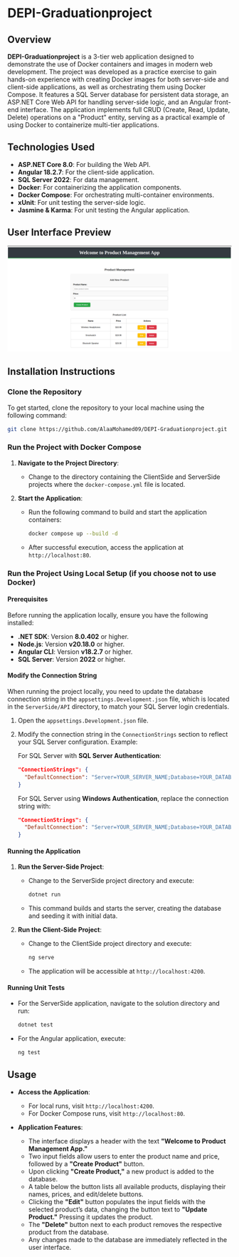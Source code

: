 # DEPI-Graduationproject

## Overview

**DEPI-Graduationproject** is a 3-tier web application designed to demonstrate the use of Docker containers and images in modern web development. The project was developed as a practice exercise to gain hands-on experience with creating Docker images for both server-side and client-side applications, as well as orchestrating them using Docker Compose. It features a SQL Server database for persistent data storage, an ASP.NET Core Web API for handling server-side logic, and an Angular front-end interface. The application implements full CRUD (Create, Read, Update, Delete) operations on a "Product" entity, serving as a practical example of using Docker to containerize multi-tier applications.

## Technologies Used

- **ASP.NET Core 8.0**: For building the Web API.
- **Angular 18.2.7**: For the client-side application.
- **SQL Server 2022**: For data management.
- **Docker**: For containerizing the application components.
- **Docker Compose**: For orchestrating multi-container environments.
- **xUnit**: For unit testing the server-side logic.
- **Jasmine & Karma**: For unit testing the Angular application.

## User Interface Preview

![User Interface](ClientSide/public/UI.png)

## Installation Instructions

### Clone the Repository

To get started, clone the repository to your local machine using the following command:

```bash
git clone https://github.com/AlaaMohamed09/DEPI-Graduationproject.git
```

### Run the Project with Docker Compose

1. **Navigate to the Project Directory**:
   - Change to the directory containing the ClientSide and ServerSide projects where the `docker-compose.yml` file is located.

2. **Start the Application**:
   - Run the following command to build and start the application containers:
     ```bash
     docker compose up --build -d
     ```
   - After successful execution, access the application at `http://localhost:80`.

### Run the Project Using Local Setup (if you choose not to use Docker)

#### Prerequisites

Before running the application locally, ensure you have the following installed:

- **.NET SDK**: Version **8.0.402** or higher.
- **Node.js**: Version **v20.18.0** or higher.
- **Angular CLI**: Version **v18.2.7** or higher.
- **SQL Server**: Version **2022** or higher.

#### Modify the Connection String

When running the project locally, you need to update the database connection string in the `appsettings.Development.json` file, which is located in the `ServerSide/API` directory, to match your SQL Server login credentials.

1. Open the `appsettings.Development.json` file.
2. Modify the connection string in the `ConnectionStrings` section to reflect your SQL Server configuration. Example:

   For SQL Server with **SQL Server Authentication**:
   ```json
   "ConnectionStrings": {
     "DefaultConnection": "Server=YOUR_SERVER_NAME;Database=YOUR_DATABASE_NAME;User Id=YOUR_USERNAME;Password=YOUR_PASSWORD;TrustServerCertificate=True;"
   }
   ```

   For SQL Server using **Windows Authentication**, replace the connection string with:
   ```json
   "ConnectionStrings": {
     "DefaultConnection": "Server=YOUR_SERVER_NAME;Database=YOUR_DATABASE_NAME;Trusted_Connection=True;TrustServerCertificate=True;"
   }
   ```

#### Running the Application

1. **Run the Server-Side Project**:
   - Change to the ServerSide project directory and execute:
     ```bash
     dotnet run
     ```
   - This command builds and starts the server, creating the database and seeding it with initial data.

2. **Run the Client-Side Project**:
   - Change to the ClientSide project directory and execute:
     ```bash
     ng serve
     ```
   - The application will be accessible at `http://localhost:4200`.

#### Running Unit Tests

- For the ServerSide application, navigate to the solution directory and run:
  ```bash
  dotnet test
  ```
- For the Angular application, execute:
  ```bash
  ng test
  ```

## Usage

- **Access the Application**:
  - For local runs, visit `http://localhost:4200`.
  - For Docker Compose runs, visit `http://localhost:80`.

- **Application Features**:
  - The interface displays a header with the text **"Welcome to Product Management App."**
  - Two input fields allow users to enter the product name and price, followed by a **"Create Product"** button.
  - Upon clicking **"Create Product,"** a new product is added to the database.
  - A table below the button lists all available products, displaying their names, prices, and edit/delete buttons.
  - Clicking the **"Edit"** button populates the input fields with the selected product’s data, changing the button text to **"Update Product."** Pressing it updates the product.
  - The **"Delete"** button next to each product removes the respective product from the database.
  - Any changes made to the database are immediately reflected in the user interface.
